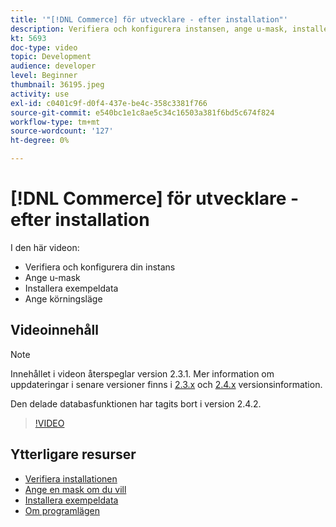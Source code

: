 ```yaml
---
title: '"[!DNL Commerce] för utvecklare - efter installation"'
description: Verifiera och konfigurera instansen, ange u-mask, installera exempeldata, ange rätt körningsläge
kt: 5693
doc-type: video
topic: Development
audience: developer
level: Beginner
thumbnail: 36195.jpeg
activity: use
exl-id: c0401c9f-d0f4-437e-be4c-358c3381f766
source-git-commit: e540bc1e1c8ae5c34c16503a381f6bd5c674f824
workflow-type: tm+mt
source-wordcount: '127'
ht-degree: 0%

---
```


# [!DNL Commerce] för utvecklare - efter installation

I den här videon:

- Verifiera och konfigurera din instans
- Ange u-mask
- Installera exempeldata
- Ange körningsläge

## Videoinnehåll

>[!NOTE]
>
>Innehållet i videon återspeglar version 2.3.1. Mer information om uppdateringar i senare versioner finns i [ 2.3.x](https://devdocs.magento.com/guides/v2.3/release-notes/bk-release-notes.html) och [2.4.x](https://devdocs.magento.com/guides/v2.4/release-notes/bk-release-notes.html) versionsinformation.
>
>Den delade databasfunktionen har tagits bort i version 2.4.2.

>[!VIDEO](https://video.tv.adobe.com/v/36195?quality=12&learn=on)

## Ytterligare resurser

- [Verifiera installationen](https://devdocs.magento.com/guides/v2.4/install-gde/install/verify.html)
- [Ange en mask om du vill](https://devdocs.magento.com/guides/v2.4/install-gde/install/post-install-umask.html)
- [Installera exempeldata](https://devdocs.magento.com/guides/v2.4/install-gde/install/sample-data-after-magento.html)
- [Om programlägen](https://devdocs.magento.com/guides/v2.4/config-guide/bootstrap/magento-modes.html)
